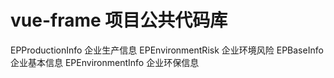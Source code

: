 # vue-frame 项目公共代码库


EPProductionInfo    企业生产信息
EPEnvironmentRisk   企业环境风险
EPBaseInfo          企业基本信息
EPEnvironmentInfo   企业环保信息
